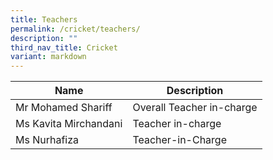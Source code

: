 ```yaml
---
title: Teachers
permalink: /cricket/teachers/
description: ""
third_nav_title: Cricket
variant: markdown
---
```

<table>
<thead>
  <tr>
    <th>Name</th>
    <th>Description</th>
  </tr>
</thead>
<tbody>
  <tr>
    <td>Mr Mohamed Shariff</td>
    <td>Overall Teacher in-charge</td>
  </tr>

  <tr>
    <td>Ms Kavita Mirchandani</td>
    <td>Teacher in-charge</td>
  </tr>
  <tr>
    <td>Ms Nurhafiza</td>
    <td>Teacher-in-Charge</td>
  </tr>
</tbody>
</table>